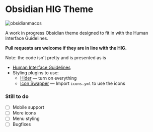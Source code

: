 # Obsidian HIG Theme
![obsidianmacos](https://user-images.githubusercontent.com/59900904/153118944-ff04f877-6a59-4aff-a5b7-7980928528fe.png)

A work in progress Obsidian theme designed to fit in with the Human Interface Guidelines.

**Pull requests are welcome if they are in line with the HIG.**

Note: the code isn't pretty and is presented as is

- [Human Interface Guidelines](https://developer.apple.com/design/human-interface-guidelines/)
- Styling plugins to use:
  - [Hider](https://github.com/kepano/obsidian-hider) — turn on everything
  - [Icon Swapper](https://github.com/mgmeyers/obsidian-icon-swapper) — Import `icons.yml` to use the icons

### Still to do
- [ ] Mobile support
- [ ] More icons
- [ ] Menu styling
- [ ] Bugfixes
